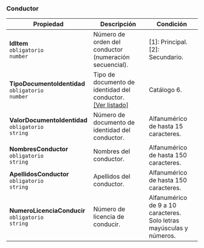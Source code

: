 ### Conductor

| **Propiedad** | **Descripción** | **Condición** |
| --- | --- | --- |
| **IdItem**  <br>`obligatorio`  <br>`number` | Número de orden del conductor (numeración secuencial). | \[1\]: Principal.  <br>\[2\]: Secundario. |
| **TipoDocumentoIdentidad**  <br>`obligatorio`  <br>`number` | Tipo de documento de identidad del conductor.  <br>[[Ver listado]](../Listado/TipoDocumentoIdentidad.md) | Catálogo 6. |
| **ValorDocumentoIdentidad**  <br>`obligatorio`  <br>`string` | Número de documento de identidad del conductor. | Alfanumérico de hasta 15 caracteres. |
| **NombresConductor**  <br>`obligatorio`  <br>`string` | Nombres del conductor. | Alfanumérico de hasta 150 caracteres. |
| **ApellidosConductor**  <br>`obligatorio`  <br>`string` | Apellidos del conductor. | Alfanumérico de hasta 150 caracteres. |
| **NumeroLicenciaConducir**  <br>`obligatorio`  <br>`string` | Número de licencia de conducir. | Alfanumérico de 9 a 10 caracteres.  <br>Solo letras mayúsculas y números. |